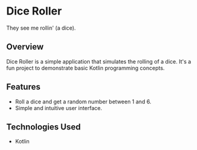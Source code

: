 # Dice Roller

They see me rollin' (a dice).

## Overview

Dice Roller is a simple application that simulates the rolling of a dice. It's a fun project to demonstrate basic Kotlin programming concepts.

## Features

- Roll a dice and get a random number between 1 and 6.
- Simple and intuitive user interface.

## Technologies Used

- Kotlin
